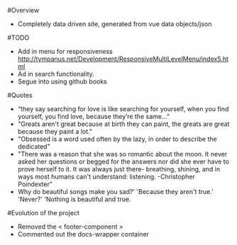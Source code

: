 #Overview
  * Completely data driven site, generated from vue data objects/json

#TODO
  * Add in menu for responsiveness http://tympanus.net/Development/ResponsiveMultiLevelMenu/index5.html
  * Ad in search functionality.   
  * Segue into using github books

#Quotes
  * “they say searching for love is like searching for yourself, when you find yourself, you find love, because they’re the same…”
  * "Greats aren't great because at birth they can paint, the greats are great because they paint a lot."
  * "Obsessed is a word used often by the lazy, in order to describe the dedicated"
  * "There was a reason that she was so romantic about the moon.  It never asked her questions or begged for the answers nor did she ever have to prove herself to it. It was always just there- breathing, shining, and in ways most humans can't understand: listening.  -Christopher Poindexter"
  * Why do beautiful songs make you sad?' 'Because they aren't true.' 'Never?' 'Nothing is beautiful and true.

#Evolution of the project
  * Removed the < footer-component  >
  * Commented out the docs-wrapper container
